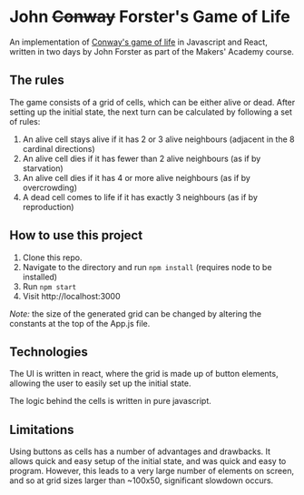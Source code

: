 # John ~~Conway~~ Forster's Game of Life
An implementation of [Conway's game of life](https://en.wikipedia.org/wiki/Conway's_game_of_life) in Javascript
and React, written in two days by John Forster as part of the Makers' Academy course.

## The rules
The game consists of a grid of cells, which can be either alive or dead. After setting up the initial state,
the next turn can be calculated by following a set of rules:
1. An alive cell stays alive if it has 2 or 3 alive neighbours (adjacent in the 8 cardinal directions)
2. An alive cell dies if it has fewer than 2 alive neighbours (as if by starvation)
3. An alive cell dies if it has 4 or more alive neighbours (as if by overcrowding)
4. A dead cell comes to life if it has exactly 3 neighbours (as if by reproduction)

## How to use this project
1. Clone this repo.
2. Navigate to the directory and run `npm install` (requires node to be installed)
3. Run `npm start`
4. Visit http://localhost:3000

*Note:* the size of the generated grid can be changed by altering the constants at the top of the App.js file.

## Technologies
The UI is written in react, where the grid is made up of button elements, allowing the user to easily set up
the initial state.

The logic behind the cells is written in pure javascript.

## Limitations
Using buttons as cells has a number of advantages and drawbacks. It allows quick and easy setup of the initial
state, and was quick and easy to program. However, this leads to a very large number of elements on screen,
and so at grid sizes larger than ~100x50, significant slowdown occurs.